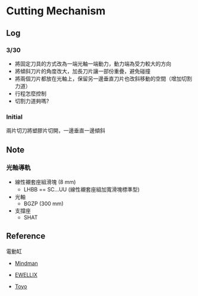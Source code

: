 # Cutting Mechanism

## Log

### 3/30

* 將固定刀具的方式改為一端光軸一端動力，動力端為受力較大的方向
* 將傾斜刀片的角度改大，加長刀片讓一部份重疊，避免碰撞
* 將兩個刀片都放在光軸上，保留另一邊垂直刀片也改斜移動的空間（增加切割力道）
* 行程怎麼控制
* 切割力道夠嗎?

### Initial

兩片切刀將塑膠片切開，一邊垂直一邊傾斜

## Note
### 光軸導軌
* 線性襯套座組滑塊 (8 mm)
  * LHBB == SC...UU (線性襯套座組加寬滑塊標準型)
* 光軸
  * BGZP (300 mm)
* 支撐座
  * SHAT

## Reference

電動缸

* [Mindman](https://www.mindman.com.tw/webls-zh-tw/ElectricActuators.html)

* [EWELLIX](https://www.ewellix.com/en/products/linear-actuators)

* [Toyo](https://www.toyorobot.com/Product/List#CGTH)
